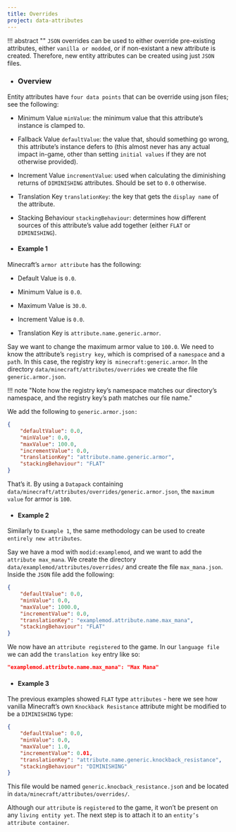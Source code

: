 ```yaml
---
title: Overrides
project: data-attributes
---
```

!!! abstract ""
    `JSON` overrides can be used to either override pre-existing attributes, either `vanilla or modded`, or if non-existant a new attribute is created. Therefore, new entity attributes can be created using just `JSON` files.

- ### Overview

Entity attributes have `four data points` that can be override using json files; see the following:

- Minimum Value `minValue`: the minimum value that this attribute’s instance is clamped to.

- Fallback Value `defaultValue`: the value that, should something go wrong, this attribute’s instance defers to (this almost never has any actual impact in-game, other than setting `initial values` if they are not otherwise provided).

- Increment Value `incrementValue`: used when calculating the diminishing returns of `DIMINISHING` attributes. Should be set to `0.0` otherwise.

- Translation Key `translationKey`: the key that gets the `display name` of the attribute.

- Stacking Behaviour `stackingBehaviour`: determines how different sources of this attribute’s value add together (either `FLAT` or `DIMINISHING`).

- #### Example 1

Minecraft’s `armor attribute` has the following:

- Default Value is `0.0`.

- Minimum Value is `0.0`.

- Maximum Value is `30.0`.

- Increment Value is `0.0`.

- Translation Key is `attribute.name.generic.armor`.

Say we want to change the maximum armor value to `100.0`. We need to know the attribute’s `registry key`, which is comprised of a `namespace` and a `pat`h. In this case, the registry key is` minecraft:generic.armor`. In the directory `data/minecraft/attributes/overrides` we create the file `generic.armor.json`. 

!!! note "Note how the registry key’s namespace matches our directory’s namespace, and the registry key’s path matches our file name."

We add the following to `generic.armor.json:`

```json
{
    "defaultValue": 0.0,
    "minValue": 0.0,
    "maxValue": 100.0,
    "incrementValue": 0.0,
    "translationKey": "attribute.name.generic.armor",
    "stackingBehaviour": "FLAT"
}
```

That’s it. By using a `Datapack` containing `data/minecraft/attributes/overrides/generic.armor.json`, the `maximum value` for armor is `100`.

- #### Example 2

Similarly to `Example 1`, the same methodology can be used to create `entirely new attributes`. 

Say we have a mod with `modid:examplemod`, and we want to add the `attribute max_mana`. We create the directory `data/examplemod/attributes/overrides/` and create the file `max_mana.json`. Inside the `JSON` file add the following:

```json
{
    "defaultValue": 0.0,
    "minValue": 0.0,
    "maxValue": 1000.0,
    "incrementValue": 0.0,
    "translationKey": "examplemod.attribute.name.max_mana",
    "stackingBehaviour": "FLAT"
}
```

We now have an `attribute registered` to the game. In our `language file` we can add the `translation key` entry like so:

```json
"examplemod.attribute.name.max_mana": "Max Mana"
```

- #### Example 3

The previous examples showed `FLAT` type `attributes` - here we see how vanilla Minecraft’s own `Knockback Resistance` attribute might be modified to be a `DIMINISHING` type:

```json
{
    "defaultValue": 0.0,
    "minValue": 0.0,
    "maxValue": 1.0,
    "incrementValue": 0.01,
    "translationKey": "attribute.name.generic.knockback_resistance",
    "stackingBehaviour": "DIMINISHING"
}
```
This file would be named `generic.knocback_resistance.jso`n and be located in `data/minecraft/attributes/overrides/`.

Although our `attribute` is `registered` to the game, it won’t be present on any `living entity yet`. The next step is to attach it to an `entity’s attribute container`.